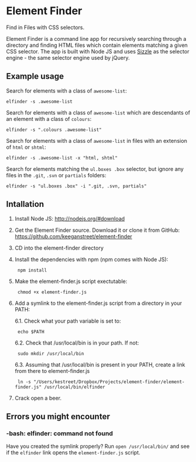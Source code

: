 # Element Finder

Find in Files with CSS selectors.

Element Finder is a command line app for recursively searching through a directory and finding HTML files which contain elements matching a given CSS selector. The app is built with Node JS and uses [Sizzle](http://sizzlejs.com/) as the selector engine - the same selector engine used by jQuery.


## Example usage

Search for elements with a class of `awesome-list`:

    elfinder -s .awesome-list

Search for elements with a class of `awesome-list` which are descendants of an element with a class of `colours`:

    elfinder -s ".colours .awesome-list"

Search for elements with a class of `awesome-list` in files with an extension of `html` or `shtml`:

    elfinder -s .awesome-list -x "html, shtml"

Search for elements matching the `ul.boxes .box` selector, but ignore any files in the `.git`, `.svn` or `partials` folders:

    elfinder -s "ul.boxes .box" -i ".git, .svn, partials"


## Intallation

1. Install Node JS: http://nodejs.org/#download

2. Get the Element Finder source. Download it or clone it from GitHub: https://github.com/keeganstreet/element-finder

3. CD into the element-finder directory

4. Install the dependencies with npm (npm comes with Node JS):

        npm install

5. Make the element-finder.js script exectutable:

        chmod +x element-finder.js

6. Add a symlink to the element-finder.js script from a directory in your PATH:

    6.1. Check what your path variable is set to:

        echo $PATH

    6.2. Check that /usr/local/bin is in your path. If not:

        sudo mkdir /usr/local/bin

    6.3. Assuming that /usr/local/bin is present in your PATH, create a link from there to element-finder.js

        ln -s "/Users/kestreet/Dropbox/Projects/element-finder/element-finder.js" /usr/local/bin/elfinder

7. Crack open a beer.


## Errors you might encounter

### -bash: elfinder: command not found

Have you created the symlink properly? Run `open /usr/local/bin/` and see if the `elfinder` link opens the `element-finder.js` script.

